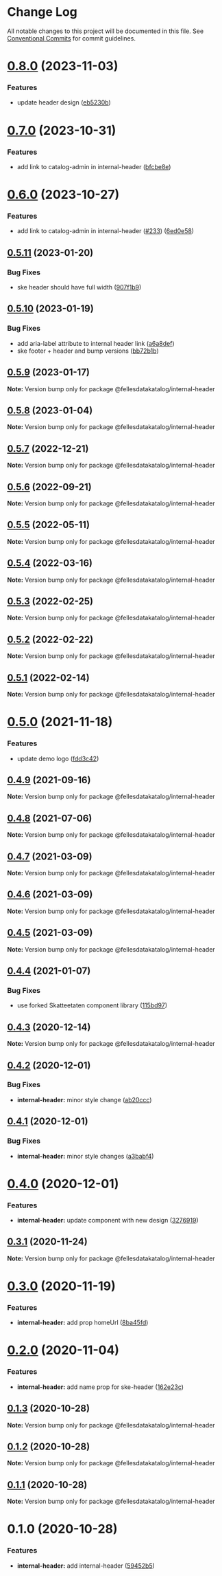 # Change Log

All notable changes to this project will be documented in this file.
See [Conventional Commits](https://conventionalcommits.org) for commit guidelines.

# [0.8.0](https://github.com/fellesdatakatalog/fdk-kit/compare/@fellesdatakatalog/internal-header@0.7.0...@fellesdatakatalog/internal-header@0.8.0) (2023-11-03)


### Features

* update header design ([eb5230b](https://github.com/fellesdatakatalog/fdk-kit/commit/eb5230b995cd1328e09b11e05e9c0de1badc4149))





# [0.7.0](https://github.com/fellesdatakatalog/fdk-kit/compare/@fellesdatakatalog/internal-header@0.6.0...@fellesdatakatalog/internal-header@0.7.0) (2023-10-31)


### Features

* add link to catalog-admin in internal-header ([bfcbe8e](https://github.com/fellesdatakatalog/fdk-kit/commit/bfcbe8edccef9c0fe3696bbfc2deffc430395492))





# [0.6.0](https://github.com/fellesdatakatalog/fdk-kit/compare/@fellesdatakatalog/internal-header@0.5.11...@fellesdatakatalog/internal-header@0.6.0) (2023-10-27)


### Features

* add link to catalog-admin in internal-header ([#233](https://github.com/fellesdatakatalog/fdk-kit/issues/233)) ([6ed0e58](https://github.com/fellesdatakatalog/fdk-kit/commit/6ed0e580a3114f7e31a83d8cd40059740912fa3a))





## [0.5.11](https://github.com/fellesdatakatalog/fdk-kit/compare/@fellesdatakatalog/internal-header@0.5.10...@fellesdatakatalog/internal-header@0.5.11) (2023-01-20)


### Bug Fixes

* ske header should have full width ([907f1b9](https://github.com/fellesdatakatalog/fdk-kit/commit/907f1b9b2365678b5c8daf63bf98566620524419))





## [0.5.10](https://github.com/fellesdatakatalog/fdk-kit/compare/@fellesdatakatalog/internal-header@0.5.9...@fellesdatakatalog/internal-header@0.5.10) (2023-01-19)


### Bug Fixes

* add aria-label attribute to internal header link ([a6a8def](https://github.com/fellesdatakatalog/fdk-kit/commit/a6a8def166990d59e43a34cc312dbca8955a523f))
* ske footer + header and bump versions ([bb72b1b](https://github.com/fellesdatakatalog/fdk-kit/commit/bb72b1b84f8552d620fc4f41f887f06899310c7c))





## [0.5.9](https://github.com/fellesdatakatalog/fdk-kit/compare/@fellesdatakatalog/internal-header@0.5.8...@fellesdatakatalog/internal-header@0.5.9) (2023-01-17)

**Note:** Version bump only for package @fellesdatakatalog/internal-header





## [0.5.8](https://github.com/fellesdatakatalog/fdk-kit/compare/@fellesdatakatalog/internal-header@0.5.7...@fellesdatakatalog/internal-header@0.5.8) (2023-01-04)

**Note:** Version bump only for package @fellesdatakatalog/internal-header





## [0.5.7](https://github.com/fellesdatakatalog/fdk-kit/compare/@fellesdatakatalog/internal-header@0.5.6...@fellesdatakatalog/internal-header@0.5.7) (2022-12-21)

**Note:** Version bump only for package @fellesdatakatalog/internal-header





## [0.5.6](https://github.com/fellesdatakatalog/fdk-kit/compare/@fellesdatakatalog/internal-header@0.5.5...@fellesdatakatalog/internal-header@0.5.6) (2022-09-21)

**Note:** Version bump only for package @fellesdatakatalog/internal-header





## [0.5.5](https://github.com/fellesdatakatalog/fdk-kit/compare/@fellesdatakatalog/internal-header@0.5.4...@fellesdatakatalog/internal-header@0.5.5) (2022-05-11)

**Note:** Version bump only for package @fellesdatakatalog/internal-header





## [0.5.4](https://github.com/fellesdatakatalog/fdk-kit/compare/@fellesdatakatalog/internal-header@0.5.3...@fellesdatakatalog/internal-header@0.5.4) (2022-03-16)

**Note:** Version bump only for package @fellesdatakatalog/internal-header





## [0.5.3](https://github.com/fellesdatakatalog/fdk-kit/compare/@fellesdatakatalog/internal-header@0.5.2...@fellesdatakatalog/internal-header@0.5.3) (2022-02-25)

**Note:** Version bump only for package @fellesdatakatalog/internal-header





## [0.5.2](https://github.com/fellesdatakatalog/fdk-kit/compare/@fellesdatakatalog/internal-header@0.5.1...@fellesdatakatalog/internal-header@0.5.2) (2022-02-22)

**Note:** Version bump only for package @fellesdatakatalog/internal-header





## [0.5.1](https://github.com/fellesdatakatalog/fdk-kit/compare/@fellesdatakatalog/internal-header@0.5.0...@fellesdatakatalog/internal-header@0.5.1) (2022-02-14)

**Note:** Version bump only for package @fellesdatakatalog/internal-header





# [0.5.0](https://github.com/fellesdatakatalog/fdk-kit/compare/@fellesdatakatalog/internal-header@0.4.9...@fellesdatakatalog/internal-header@0.5.0) (2021-11-18)


### Features

* update demo logo ([fdd3c42](https://github.com/fellesdatakatalog/fdk-kit/commit/fdd3c425d5c2bd101dc6da084e981dea6e22803a))





## [0.4.9](https://github.com/fellesdatakatalog/fdk-kit/compare/@fellesdatakatalog/internal-header@0.4.8...@fellesdatakatalog/internal-header@0.4.9) (2021-09-16)

**Note:** Version bump only for package @fellesdatakatalog/internal-header





## [0.4.8](https://github.com/fellesdatakatalog/fdk-kit/compare/@fellesdatakatalog/internal-header@0.4.7...@fellesdatakatalog/internal-header@0.4.8) (2021-07-06)

**Note:** Version bump only for package @fellesdatakatalog/internal-header





## [0.4.7](https://github.com/fellesdatakatalog/fdk-kit/compare/@fellesdatakatalog/internal-header@0.4.6...@fellesdatakatalog/internal-header@0.4.7) (2021-03-09)

**Note:** Version bump only for package @fellesdatakatalog/internal-header





## [0.4.6](https://github.com/fellesdatakatalog/fdk-kit/compare/@fellesdatakatalog/internal-header@0.4.5...@fellesdatakatalog/internal-header@0.4.6) (2021-03-09)

**Note:** Version bump only for package @fellesdatakatalog/internal-header





## [0.4.5](https://github.com/fellesdatakatalog/fdk-kit/compare/@fellesdatakatalog/internal-header@0.4.4...@fellesdatakatalog/internal-header@0.4.5) (2021-03-09)

**Note:** Version bump only for package @fellesdatakatalog/internal-header





## [0.4.4](https://github.com/fellesdatakatalog/fdk-kit/compare/@fellesdatakatalog/internal-header@0.4.3...@fellesdatakatalog/internal-header@0.4.4) (2021-01-07)


### Bug Fixes

* use forked Skatteetaten component library ([115bd97](https://github.com/fellesdatakatalog/fdk-kit/commit/115bd973fd10b4da19c0c5c2dfb9954c029f695c))





## [0.4.3](https://github.com/fellesdatakatalog/fdk-kit/compare/@fellesdatakatalog/internal-header@0.4.2...@fellesdatakatalog/internal-header@0.4.3) (2020-12-14)

**Note:** Version bump only for package @fellesdatakatalog/internal-header





## [0.4.2](https://github.com/fellesdatakatalog/fdk-kit/compare/@fellesdatakatalog/internal-header@0.4.1...@fellesdatakatalog/internal-header@0.4.2) (2020-12-01)


### Bug Fixes

* **internal-header:** minor style change ([ab20ccc](https://github.com/fellesdatakatalog/fdk-kit/commit/ab20ccca59cd065a0b739558ab703086f8a36f89))





## [0.4.1](https://github.com/fellesdatakatalog/fdk-kit/compare/@fellesdatakatalog/internal-header@0.4.0...@fellesdatakatalog/internal-header@0.4.1) (2020-12-01)


### Bug Fixes

* **internal-header:** minor style changes ([a3babf4](https://github.com/fellesdatakatalog/fdk-kit/commit/a3babf4281f8791b939afc148aed589b003ea00a))





# [0.4.0](https://github.com/fellesdatakatalog/fdk-kit/compare/@fellesdatakatalog/internal-header@0.3.1...@fellesdatakatalog/internal-header@0.4.0) (2020-12-01)


### Features

* **internal-header:** update component with new design ([3276919](https://github.com/fellesdatakatalog/fdk-kit/commit/3276919bc93f35f645341f707e48841b90b16f63))





## [0.3.1](https://github.com/fellesdatakatalog/fdk-kit/compare/@fellesdatakatalog/internal-header@0.3.0...@fellesdatakatalog/internal-header@0.3.1) (2020-11-24)

**Note:** Version bump only for package @fellesdatakatalog/internal-header





# [0.3.0](https://github.com/fellesdatakatalog/fdk-kit/compare/@fellesdatakatalog/internal-header@0.2.0...@fellesdatakatalog/internal-header@0.3.0) (2020-11-19)


### Features

* **internal-header:** add prop homeUrl ([8ba45fd](https://github.com/fellesdatakatalog/fdk-kit/commit/8ba45fd47bc3f2d04c51711e62f88b48ce56b53f))





# [0.2.0](https://github.com/fellesdatakatalog/fdk-kit/compare/@fellesdatakatalog/internal-header@0.1.3...@fellesdatakatalog/internal-header@0.2.0) (2020-11-04)


### Features

* **internal-header:** add name prop for ske-header ([162e23c](https://github.com/fellesdatakatalog/fdk-kit/commit/162e23c4f0f8d48298e98cb2c32242a2b1387e0e))





## [0.1.3](https://github.com/fellesdatakatalog/fdk-kit/compare/@fellesdatakatalog/internal-header@0.1.2...@fellesdatakatalog/internal-header@0.1.3) (2020-10-28)

**Note:** Version bump only for package @fellesdatakatalog/internal-header





## [0.1.2](https://github.com/fellesdatakatalog/fdk-kit/compare/@fellesdatakatalog/internal-header@0.1.1...@fellesdatakatalog/internal-header@0.1.2) (2020-10-28)

**Note:** Version bump only for package @fellesdatakatalog/internal-header





## [0.1.1](https://github.com/fellesdatakatalog/fdk-kit/compare/@fellesdatakatalog/internal-header@0.1.0...@fellesdatakatalog/internal-header@0.1.1) (2020-10-28)

**Note:** Version bump only for package @fellesdatakatalog/internal-header





# 0.1.0 (2020-10-28)


### Features

* **internal-header:** add internal-header ([59452b5](https://github.com/fellesdatakatalog/fdk-kit/commit/59452b50b34768be4bf751804a43827d95aa13fb))
